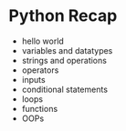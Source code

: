 # Python Recap

- hello world
- variables and datatypes
- strings and operations
- operators
- inputs
- conditional statements
- loops
- functions
- OOPs